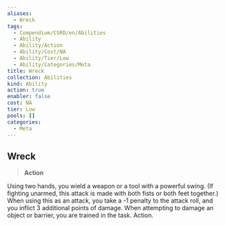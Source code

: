```yaml
---
aliases:
  - Wreck
tags:
  - Compendium/CSRD/en/Abilities
  - Ability
  - Ability/Action
  - Ability/Cost/NA
  - Ability/Tier/Low
  - Ability/Categories/Meta
title: Wreck
collection: Abilities
kind: Ability
action: true
enabler: false
cost: NA
tier: Low
pools: []
categories:
  - Meta
---
```

## Wreck  
>**Action**
  
Using two hands, you wield a weapon or a tool with a powerful swing. (If fighting unarmed, this attack is made with both fists or both feet together.) When using this as an attack, you take a -1 penalty to the attack roll, and you inflict 3 additional points of damage. When attempting to damage an object or barrier, you are trained in the task. Action.